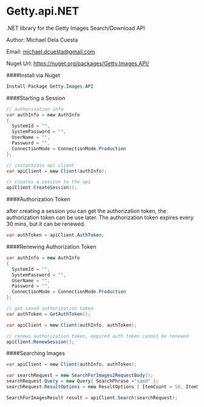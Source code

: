 Getty.api.NET
=========

.NET library for the Getty Images Search/Download API

Author: Michael Dela Cuesta

Email: michael.dcuesta@gmail.com

Nuget Url: https://nuget.org/packages/Getty.Images.API/

####Install via Nuget

```C#
Install-Package Getty.Images.API
```

####Starting a Session

```C#
// authorization info
var authInfo = new AuthInfo
{
  SystemId = "",
  SystemPassword = "",
  UserName = "",
  Password = "",
  ConnectionMode = ConnectionMode.Production
};

// instantiate api client
var apiClient = new Client(authInfo);

// creates a session to the api
apiClient.CreateSession();
```


####Authorization Token

after creating a session you can get the authorization token, the authorization token can be use later.  The authorization token expires every 30 mins, but it can be renewed.
```C#
var authToken = apiClient.AuthToken;
```

####Renewing Authorization Token
```C#
var authInfo = new AuthInfo
{
  SystemId = "",
  SystemPassword = "",
  UserName = "",
  Password = "",
  ConnectionMode = ConnectionMode.Production
};

// get saved authorization token
var authToken = GetAuthToken(); 

var apiClient = new Client(authInfo, authToken);

// renews authorization token, expired auth token cannot be renewed
apiClient.RenewSession();
```

####Searching Images
```C#
var apiClient = new Client(authInfo, authToken);

var searchRequest = new SearchForImages2RequestBody();
searchRequest.Query = new Query{ SearchPhrase ="sand" };
searchRequest.ResultOptions = new ResultOptions { ItemCount = 50, ItemStartNumber = 1};

SearchForImagesResult result = apiClient.Search(searchRequest);
```
